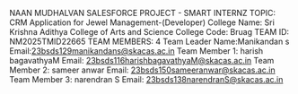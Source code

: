 NAAN MUDHALVAN SALESFORCE PROJECT - SMART INTERNZ TOPIC: CRM Application for Jewel Management-(Developer)
College Name: Sri Krishna Adithya College of Arts and Science
College Code: Bruag
TEAM ID: NM2025TMID22665
TEAM MEMBERS: 4
Team Leader Name:Manikandan s
Email:23bsds129manikandans@skacas.ac.in
Team Member 1: harish bagavathyaM Email: 23bsds116harishbagavathyaM@skacas.ac.in
Team Member 2: sameer anwar  Email: 23bsds150sameeranwar@skacas.ac.in
Team Member 3: narendran S  Email: 23bsds138narendranS@skacas.ac.in
